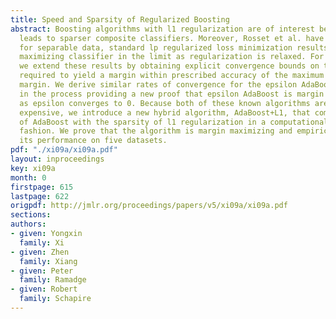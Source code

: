 ```yaml
---
title: Speed and Sparsity of Regularized Boosting
abstract: Boosting algorithms with l1 regularization are of interest because l1 regularization
  leads to sparser composite classifiers. Moreover, Rosset et al. have shown that
  for separable data, standard lp regularized loss minimization results in a margin
  maximizing classifier in the limit as regularization is relaxed. For the case p=1,
  we extend these results by obtaining explicit convergence bounds on the regularization
  required to yield a margin within prescribed accuracy of the maximum achievable
  margin. We derive similar rates of convergence for the epsilon AdaBoost algorithm,
  in the process providing a new proof that epsilon AdaBoost is margin maximizing
  as epsilon converges to 0. Because both of these known algorithms are computationally
  expensive, we introduce a new hybrid algorithm, AdaBoost+L1, that combines the virtues
  of AdaBoost with the sparsity of l1 regularization in a computationally efficient
  fashion. We prove that the algorithm is margin maximizing and empirically examine
  its performance on five datasets.
pdf: "./xi09a/xi09a.pdf"
layout: inproceedings
key: xi09a
month: 0
firstpage: 615
lastpage: 622
origpdf: http://jmlr.org/proceedings/papers/v5/xi09a/xi09a.pdf
sections: 
authors:
- given: Yongxin
  family: Xi
- given: Zhen
  family: Xiang
- given: Peter
  family: Ramadge
- given: Robert
  family: Schapire
---
```

